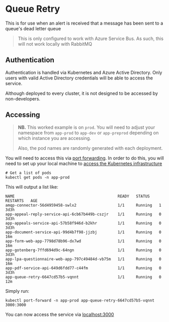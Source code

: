 # Queue Retry

This is for use when an alert is received that a message has been sent to a queue's dead letter queue

> This is only configured to work with Azure Service Bus. As such, this will not work locally with RabbitMQ

## Authentication

Authentication is handled via Kubernetes and Azure Active Directory. Only users with valid Active Directory credentials
will be able to access the service.

Although deployed to every cluster, it is not designed to be accessed by non-developers.

## Accessing

> **NB.** This worked example is on `prod`. You will need to adjust your namespace from `app-prod` to `app-dev` or
> `app-preprod` depending on which instance you are accessing.
> 
> Also, the pod names are randomly generated with each deployment.

You will need to access this via [port forwarding](https://kubernetes.io/docs/tasks/access-application-cluster/port-forward-access-application-cluster/).
In order to do this, you will need to set up your local machine to [access the Kubernetes infrastructure](https://github.com/Planning-Inspectorate/appeal-planning-decision#connecting-to-kubernetes)

```shell
# Get a list of pods
kubectl get pods -n app-prod
```

This will output a list like:

```shell
NAME                                             READY   STATUS    RESTARTS   AGE
amqp-connector-56d4959458-swlx2                  1/1     Running   1          3d3h
app-appeal-reply-service-api-6cb67b449b-cszjr    1/1     Running   0          3d3h
app-appeals-service-api-57b58f946d-b2khr         1/1     Running   0          3d3h
app-document-service-api-99d4b7f98-jjzbj         1/1     Running   0          16m
app-form-web-app-7798d78b96-dx7wd                1/1     Running   0          16m
app-gotenberg-7ffd694d9c-64ngn                   1/1     Running   0          3d3h
app-lpa-questionnaire-web-app-797c49484d-vb75m   1/1     Running   0          16m
app-pdf-service-api-649d6fdd77-c44fm             1/1     Running   0          3d3h
app-queue-retry-6647cd57b5-vqnnt                 1/1     Running   0          12m
```

Simply run:

```shell
kubectl port-forward -n app-prod app-queue-retry-6647cd57b5-vqnnt 3000:3000
```

You can now access the service via [localhost:3000](http://localhost:3000)
